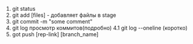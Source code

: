 1. git status
2. git add [files] - добавляет файлы в stage
3. git commit -m "some comment"
4. git log просмотр коммитов(подробно)
4.1 git log --oneline (коротко)
5. got push [rep-link] [branch_name]